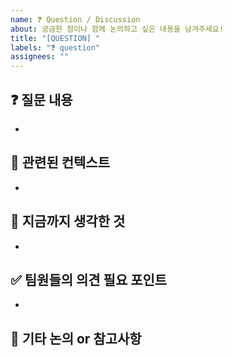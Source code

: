 ```yaml
---
name: ❓ Question / Discussion
about: 궁금한 점이나 함께 논의하고 싶은 내용을 남겨주세요!
title: "[QUESTION] "
labels: "❓ question"
assignees: ""
---
```


## ❓ 질문 내용
<!-- 무엇이 궁금한가요? 구체적으로 설명해주세요 -->
<!-- ex) 이 API 응답 구조 괜찮을까요? 리스트가 나을지 오브젝트가 나을지 고민돼요. -->
- 

## 📎 관련된 컨텍스트
<!-- 관련된 기능, 컴포넌트, API 경로 등을 명시해주세요 -->
<!-- ex) `/test/progress` API 설계 중 발생한 논의 -->
- 

## 🧠 지금까지 생각한 것
<!-- 어떤 방향으로 접근해봤고 어떤 의견을 가지고 있나요? -->
<!-- ex) 리스트로 하면 map 쓰기 쉬운데, 프론트에서 key 기반 접근이 어려울 수 있을 것 같아요 -->
- 

## ✅ 팀원들의 의견 필요 포인트
<!-- 팀원들이 어떤 부분에 대해 의견을 주면 좋을지 명확하게 정리해주세요 -->
<!-- - 응답 형식 구조에 대한 의견 -->
<!-- - 확장성 측면에서 어떤 게 더 좋은지 -->
- 

## 💬 기타 논의 or 참고사항
<!-- 관련 링크나 회의 내용, 캡처가 있다면 첨부해주세요 -->